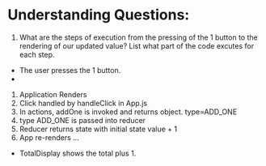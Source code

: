 # Understanding Questions:
1. What are the steps of execution from the pressing of the 1 button to the rendering of our updated value? List what part of the code excutes for each step.
* The user presses the 1 button.
* 

1. Application Renders
2. Click handled by handleClick in App.js
3. In actions, addOne is invoked and returns object. type=ADD_ONE 
4. type ADD_ONE is passed into reducer
5. Reducer returns state with initial state value + 1
6. App re-renders
...

* TotalDisplay shows the total plus 1.

